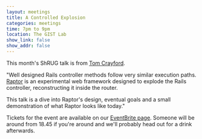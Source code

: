 ```yaml
---
layout: meetings
title: A Controlled Explosion
categories: meetings
time: 7pm to 9pm
location: The GIST Lab
show_link: false
show_addr: false
---
```



This month's ShRUG talk is from [Tom Crayford](https://github.com/tcrayford).


"Well designed Rails controller methods follow very similar execution paths. [Raptor](https://github.com/garybernhardt/raptor) is an experimental web framework designed to explode the Rails controller, reconstructing it inside the router.

This talk is a dive into Raptor's design, eventual goals and a small demonstration of what Raptor looks like today."


Tickets for the event are available on our [EventBrite page](http://sheffieldruby1206.eventbrite.co.uk/). Someone will be around from 18.45 if
you're around and we'll probably head out for a drink afterwards.
